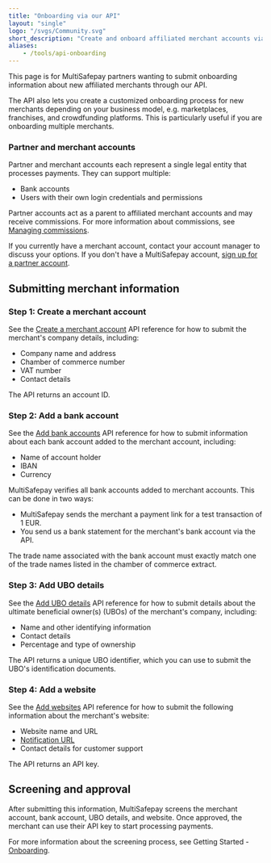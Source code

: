 ```yaml
---
title: "Onboarding via our API"
layout: "single"
logo: "/svgs/Community.svg"
short_description: "Create and onboard affiliated merchant accounts via our API"
aliases: 
    - /tools/api-onboarding
---
```


This page is for MultiSafepay partners wanting to submit onboarding information about new affiliated merchants through our API. 

The API also lets you create a customized onboarding process for new merchants depending on your business model, e.g. marketplaces, franchises, and crowdfunding platforms. This is particularly useful if you are onboarding multiple merchants.  

### Partner and merchant accounts
Partner and merchant accounts each represent a single legal entity that processes payments. They can support multiple:

- Bank accounts
- Users with their own login credentials and permissions

Partner accounts act as a parent to affiliated merchant accounts and may receive commissions. For more information about commissions, see [Managing commissions](/tools/partner-account-control/managing-commissions).

If you currently have a merchant account, contact your account manager to discuss your options. 
If you don't have a MultiSafepay account, [sign up for a partner account](https://merchant.multisafepay.com/signup?partner).

## Submitting merchant information

### Step 1: Create a merchant account

See the [Create a merchant account](create-account) API reference for how to submit the merchant's company details, including:

- Company name and address
- Chamber of commerce number
- VAT number
- Contact details

The API returns an account ID.

### Step 2: Add a bank account
See the [Add bank accounts](add-bank-accounts) API reference for how to submit information about each bank account added to the merchant account, including: 

- Name of account holder
- IBAN
- Currency

MultiSafepay verifies all bank accounts added to merchant accounts. This can be done in two ways:

- MultiSafepay sends the merchant a payment link for a test transaction of 1 EUR. 
- You send us a bank statement for the merchant's bank account via the API.

The trade name associated with the bank account must exactly match one of the trade names listed in the chamber of commerce extract.

### Step 3: Add UBO details
See the [Add UBO details](add-ubos) API reference for how to submit details about the ultimate beneficial owner(s) (UBOs) of the merchant's company, including:

- Name and other identifying information
- Contact details
- Percentage and type of ownership

The API returns a unique UBO identifier, which you can use to submit the UBO's identification documents.

### Step 4: Add a website
See the [Add websites](add-websites) API reference for how to submit the following information about the merchant's website:

- Website name and URL
- [Notification URL](/developer/api/notification-url)
- Contact details for customer support
 
The API returns an API key. 

## Screening and approval 

After submitting this information, MultiSafepay screens the merchant account, bank account, UBO details, and website. Once approved, the merchant can use their API key to start processing payments.

For more information about the screening process, see Getting Started - [Onboarding](https://docs.multisafepay.com/faq/getting-started/onboarding/).

